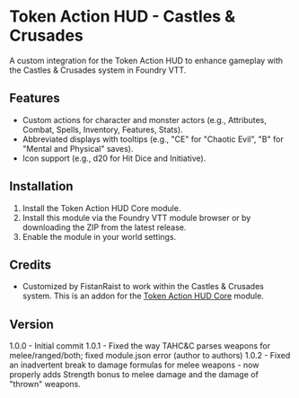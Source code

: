 # Token Action HUD - Castles & Crusades

A custom integration for the Token Action HUD to enhance gameplay with the Castles & Crusades system in Foundry VTT.

## Features
- Custom actions for character and monster actors (e.g., Attributes, Combat, Spells, Inventory, Features, Stats).
- Abbreviated displays with tooltips (e.g., "CE" for "Chaotic Evil", "B" for "Mental and Physical" saves).
- Icon support (e.g., d20 for Hit Dice and Initiative).

## Installation
1. Install the Token Action HUD Core module.
2. Install this module via the Foundry VTT module browser or by downloading the ZIP from the latest release.
3. Enable the module in your world settings.

## Credits
- Customized by FistanRaist to work within the Castles & Crusades system.
This is an addon for the [Token Action HUD Core](https://github.com/Larkinabout/fvtt-token-action-hud-core) module.

## Version
1.0.0 - Initial commit
1.0.1 - Fixed the way TAHC&C parses weapons for melee/ranged/both; fixed module.json error (author to authors)
1.0.2 - Fixed an inadvertent break to damage formulas for melee weapons - now properly adds Strength bonus to melee damage and the damage of "thrown" weapons.